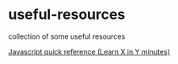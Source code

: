 # useful-resources
collection of some useful resources


[Javascript quick reference (Learn X in Y minutes)](https://learnxinyminutes.com/docs/javascript/)
